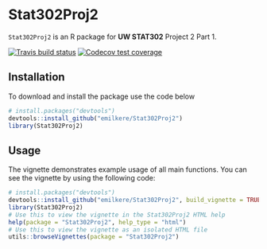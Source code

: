 # Stat302Proj2

`Stat302Proj2` is an R package for **UW STAT302** Project 2 Part 1. 

<!-- badges: start -->
  [![Travis build status](https://travis-ci.com/emilkere/Stat302Proj2.svg?branch=master)](https://travis-ci.com/emilkere/Stat302Proj2)
  [![Codecov test coverage](https://codecov.io/gh/emilkere/Stat302Proj2/branch/master/graph/badge.svg)](https://codecov.io/gh/emilkere/Stat302Proj2?branch=master)
  <!-- badges: end -->

## Installation

To download and install the package use the code below


``` r
# install.packages("devtools")
devtools::install_github("emilkere/Stat302Proj2")
library(Stat302Proj2)
```

## Usage

The vignette demonstrates example usage of all main functions. You can see the vignette by using the following code:

``` r
# install.packages("devtools")
devtools::install_github("emilkere/Stat302Proj2", build_vignette = TRUE, build_opts = c())
library(Stat302Proj2)
# Use this to view the vignette in the Stat302Proj2 HTML help
help(package = "Stat302Proj2", help_type = "html")
# Use this to view the vignette as an isolated HTML file
utils::browseVignettes(package = "Stat302Proj2")
```
